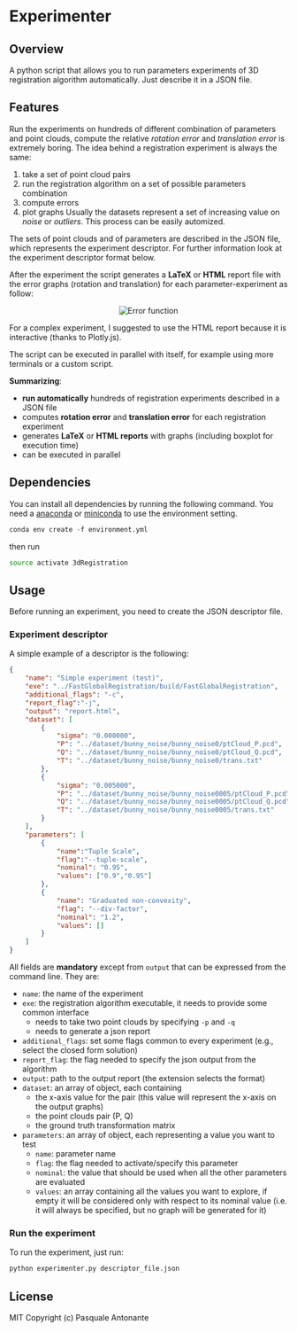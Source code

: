 # Experimenter

## Overview
A python script that allows you to run parameters experiments of 3D registration algorithm automatically. Just describe it in a JSON file.

## Features

Run the experiments on hundreds of different combination of parameters and point clouds, compute the relative _rotation error_ and _translation error_ is extremely boring. The idea behind a registration experiment is always the same: 
1. take a set of point cloud pairs
2. run the registration algorithm on a set of possible parameters combination 
3. compute errors
4. plot graphs
Usually the datasets represent a set of increasing value on _noise_ or _outliers_. This process can be easily automized.

The sets of point clouds and of parameters are described in the JSON file, which represents the experiment descriptor. For further information look at the experiment descriptor format below.

After the experiment the script generates a **LaTeX** or **HTML** report file with the error graphs (rotation and translation) for each parameter-experiment as follow:

<p align="center">
<img alt="Error function" src="http://latex.codecogs.com/svg.latex?%5Cbegin%7Balign%2A%7D%0D%0A%26%5Cepsilon_%7B%5Ctext%7Brotation%7D%7D%3D%5ClVert%5Ctext%7Bangle%7D%5Cbig%28R_%7B%5Ctext%7Bground%20truth%7D%7D%5Ccdot%20R_%7B%5Ctext%7Bestimated%7D%7D%5ET%5Cbig%29%5CrVert%5C%5C%0D%0A%26%5Cepsilon_%7B%5Ctext%7Btranslation%7D%7D%3D%5ClVert%20t_%7B%5Ctext%7Bground%20truth%7D%7D-t_%7B%5Ctext%7Bestimated%7D%7D%20%5CrVert%0D%0A%5Cend%7Balign%2A%7D">
</p>


For a complex experiment, I suggested to use the HTML report because it is interactive (thanks to Plotly.js).

The script can be executed in parallel with itself, for example using more terminals or a custom script.

**Summarizing**:

- **run automatically** hundreds of registration experiments described in a JSON file
- computes **rotation error** and **translation error** for each registration experiment
- generates **LaTeX** or **HTML reports** with graphs (including boxplot for execution time)
- can be executed in parallel

## Dependencies

You can install all dependencies by running the following command.
You need a [anaconda](https://www.continuum.io/downloads) or [miniconda](https://conda.io/miniconda.html) to use the environment setting.

```python
conda env create -f environment.yml 
```

then run

```sh
source activate 3dRegistration
```

## Usage

Before running an experiment, you need to create the JSON descriptor file.

### Experiment descriptor

A simple example of a descriptor is the following:
 
```json
{
    "name": "Simple experiment (test)",
    "exe": "../FastGlobalRegistration/build/FastGlobalRegistration",
    "additional_flags": "-c",
    "report_flag":"-j",
    "output": "report.html",
    "dataset": [
        {
            "sigma": "0.000000",
            "P": "../dataset/bunny_noise/bunny_noise0/ptCloud_P.pcd",
            "Q": "../dataset/bunny_noise/bunny_noise0/ptCloud_Q.pcd",
            "T": "../dataset/bunny_noise/bunny_noise0/trans.txt"
        },
        {
            "sigma": "0.005000",
            "P": "../dataset/bunny_noise/bunny_noise0005/ptCloud_P.pcd",
            "Q": "../dataset/bunny_noise/bunny_noise0005/ptCloud_Q.pcd",
            "T": "../dataset/bunny_noise/bunny_noise0005/trans.txt"
        }
    ],
    "parameters": [
        {
            "name":"Tuple Scale",
            "flag":"--tuple-scale",
            "nominal": "0.95",
            "values": ["0.9","0.95"]
        },
        {
            "name": "Graduated non-convexity",
            "flag": "--div-factor",
            "nominal": "1.2",
            "values": []
        }
    ]
}
```

All fields are **mandatory** except from `output` that can be expressed from the command line. They are:

- `name`: the name of the experiment
- `exe`: the registration algorithm executable, it needs to provide some common interface
    - needs to take two point clouds by specifying `-p` and `-q`
    - needs to generate a json report
- `additional_flags`: set some flags common to every experiment (e.g., select the closed form solution)
- `report_flag`: the flag needed to specify the json output from the algorithm
- `output`: path to the output report (the extension selects the format)
- `dataset`: an array of object, each containing
    - the x-axis value for the pair (this value will represent the x-axis on the output graphs)
    - the point clouds pair (P, Q)
    - the ground truth transformation matrix
- `parameters`: an array of object, each representing a value you want to test
    - `name`: parameter name
    - `flag`: the flag needed to activate/specify this parameter
    - `nominal`: the value that should be used when all the other parameters are evaluated
    - `values`: an array containing all the values you want to explore, if empty it will be considered only with respect to its nominal value (i.e. it will always be specified, but no graph will be generated for it)

### Run the experiment

To run the experiment, just run:

```sh
python experimenter.py descriptor_file.json
```

## License
MIT Copyright (c) Pasquale Antonante